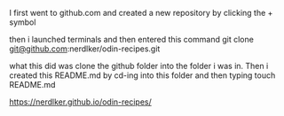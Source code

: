 I first went to github.com and created a new repository by clicking the + symbol

then i launched terminals and then entered this command
git clone git@github.com:nerdlker/odin-recipes.git

what this did was clone the github folder into the folder i was in.
Then i created this README.md by cd-ing into this folder and then typing touch README.md

https://nerdlker.github.io/odin-recipes/
